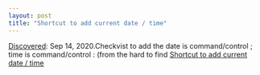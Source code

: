 ```yaml
---
layout: post
title: "Shortcut to add current date / time"
---
```

[Discovered](http://rolandtanglao.com/2020/07/29/p1-blogthis-checkvist-list-links-to-blog/): Sep 14, 2020.Checkvist to add the date is command/control ; time is command/control : (from the hard to find [Shortcut to add current date / time](https://checkvist.uservoice.com/forums/2121-checkvist-web/suggestions/193991-shortcut-to-add-current-date-time)
